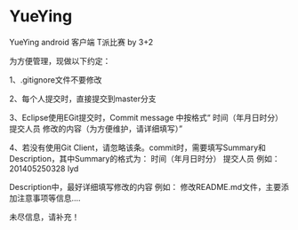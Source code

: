YueYing
=======

YueYing android 客户端
T派比赛
by 3+2


为方便管理，现做以下约定：

1、.gitignore文件不要修改

2、每个人提交时，直接提交到master分支

3、Eclipse使用EGit提交时，Commit message 中按格式“ 时间（年月日时分）  提交人员 修改的内容（为方便维护，请详细填写）”

4、若没有使用Git Client，请忽略该条。commit时，需要填写Summary和Description，其中Summary的格式为： 时间（年月日时分）  提交人员
   例如：201405250328 lyd 

   Description中，最好详细填写修改的内容
   例如： 修改README.md文件，主要添加注意事项等信息....

未尽信息，请补充！
